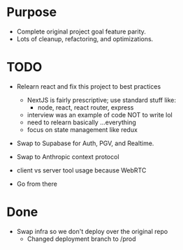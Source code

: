 # Purpose

- Complete original project goal feature parity.
- Lots of cleanup, refactoring, and optimizations.

# TODO

- Relearn react and fix this project to best practices

  - NextJS is fairly prescriptive; use standard stuff like:
    - node, react, react router, express
  - interview was an example of code NOT to write lol
  - need to relearn basically ...everything
  - focus on state management like redux

- Swap to Supabase for Auth, PGV, and Realtime.
- Swap to Anthropic context protocol
- client vs server tool usage because WebRTC
- Go from there

# Done

- Swap infra so we don't deploy over the original repo
  - Changed deployment branch to /prod
